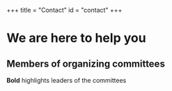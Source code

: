 +++
title = "Contact"
id = "contact"
+++

# We are here to help you

## Members of organizing committees

**Bold** highlights leaders of the committees
